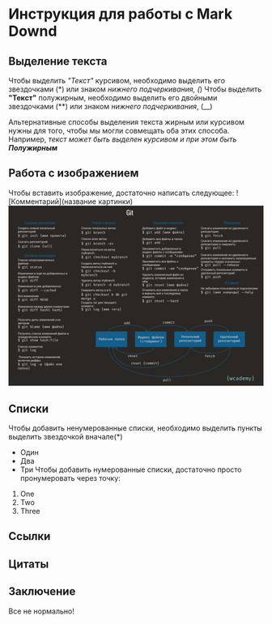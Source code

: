 # Инструкция для работы с Mark Downd

## Выделение текста

Чтобы выделить *"Текст"* курсивом, необходимо выделить его звездочками (*) или знаком _нижнего подчеркивания, (_)
Чтобы выделить **"Текст"** полужирным, необходимо выделить его двойными звездочками (**) или знаком _нижнего подчеркивания_, (__)

Альтернативные способы выделения текста жирным или курсивом нужны для того, чтобы мы могли совмещать оба этих способа. Например, _текст может быть выделен курсивом и при этом быть **Полужирным**_

## Работа с изображением

Чтобы вставить изображение, достаточно написать следующее:
![Комментарий](название картинки)
![А вот картинка с инструкцией](instruction.jpg)

## Списки

Чтобы добавить ненумерованные списки, необходимо выделить пункты выделить звездочкой вначале(*)
* Один
* Два
* Три
Чтобы добавить нумерованные списки, достаточно просто пронумеровать через точку:
1. One
2. Two
3. Three

## Ссылки

## Цитаты

## Заключение
Все не нормально!